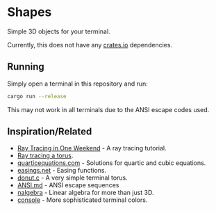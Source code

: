 # Shapes

Simple 3D objects for your terminal.

Currently, this does not have any [crates.io](https://crates.io) dependencies.

## Running

Simply open a terminal in this repository and run:

```sh
cargo run --release
```

This may not work in all terminals due to the ANSI escape codes used.

## Inspiration/Related

 - [Ray Tracing in One Weekend](https://raytracing.github.io/books/RayTracingInOneWeekend.html) -
   A ray tracing tutorial.
 - [Ray tracing a torus](http://blog.marcinchwedczuk.pl/ray-tracing-torus).
 - [quarticequations.com](https://quarticequations.com/) - Solutions for quartic and cubic equations.
 - [easings.net](https://easings.net/) - Easing functions.
 - [donut.c](https://www.a1k0n.net/2006/09/15/obfuscated-c-donut.html) - A very simple
   terminal torus.
 - [ANSI.md](https://gist.github.com/fnky/458719343aabd01cfb17a3a4f7296797) - ANSI escape
   sequences
 - [nalgebra](https://crates.io/crates/nalgebra) - Linear algebra for more than just 3D.
 - [console](https://crates.io/crates/console) - More sophisticated terminal colors.
